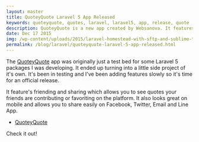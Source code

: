 ```yaml
---
layout: master
title: QuoteyQuote Laravel 5 App Released
keywords: quoteyquote, quotes, laravel, laravel5, app, release, quote
description: QuoteyQuote is a new app created by Websanova. It features some nice features like the ability to share quotes with your friends on the platform.
date: Dec 17 2015
img: /wp-content/uploads/2015/laravel-homestead-with-sftp-and-sublime-text.png
permalink: /blog/laravel/quoteyquote-laravel-5-app-released.html
---
```


The [QuoteyQuote](http://quoteyquote.com) app was originally just a test bed for some Laravel 5 packages I was developing. It ended up turning into a little side project of it's own. It's been in testing and I've been adding features slowly so it's time for an official release.

It feature's friending and sharing which allows you to see quotes your friends are contributing or favoriting on the platform. It also looks great on mobile and allows you to share easily on Facebook, Twitter, Email and Line App.

* [QuoteyQuote](http://quoteyquote.com)

Check it out!